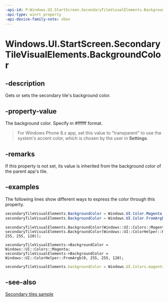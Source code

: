```yaml
---
-api-id: P:Windows.UI.StartScreen.SecondaryTileVisualElements.BackgroundColor
-api-type: winrt property
-api-device-family-note: xbox
---
```


<!-- Property syntax
public Windows.UI.Color BackgroundColor { get;  set; }
-->

# Windows.UI.StartScreen.SecondaryTileVisualElements.BackgroundColor

## -description
Gets or sets the secondary tile's background color.

## -property-value
The background color. Specify in #ffffff format. 

> For Windows Phone 8.x app, set this value to "transparent" to use the system's accent color, which is chosen by the user in **Settings**.

## -remarks
If this property is not set, its value is inherited from the background color of the parent app's tile.

## -examples
The following lines show different ways to express the color through this property.

```csharp
secondaryTileVisualElements.BackgroundColor = Windows.UI.Color.Magenta;
secondaryTileVisualElements.BackgroundColor = Windows.UI.Color.FromArgb(255, 255, 255, 255);
```

```cppwinrt
secondaryTileVisualElements.BackgroundColor(Windows::UI::Colors::Magenta());
secondaryTileVisualElements.BackgroundColor(Windows::UI::ColorHelper::FromArgb(0, 255, 255, 120));
```

```cppcx
secondaryTileVisualElements->BackgroundColor = Windows::UI::Colors::Magenta;
secondaryTileVisualElements->BackgroundColor = Windows::UI::ColorHelper::FromArgb(0, 255, 255, 120);
```

```javascript
secondaryTileVisualElements.backgroundColor = Windows.UI.Colors.magenta;
```

## -see-also
[Secondary tiles sample](https://github.com/microsoftarchive/msdn-code-gallery-microsoft/tree/master/Official%20Windows%20Platform%20Sample/Secondary%20tiles%20sample)
